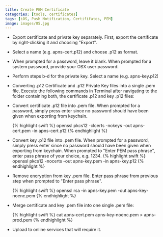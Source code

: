```yaml
---
title: Create PEM Certificate
categories: [tools, certificates]
tags: [iOS, Push Notification, Certififates, PEM]
image: images/05.jpg
---
```


- Export certificate and private key separately. First, export the certificate by right-clicking it and choosing "Export".

- Select a name (e.g. apns-cert.p12) and choose .p12 as format.

- When prompted for a password, leave it blank. When prompted for a system password, provide your OSX user
  password.

- Perform steps b-d for the private key. Select a name (e.g. apns-key.p12)

- Converting .p12 Certificate and .p12 Private Key files into a single .pem file. Execute the following commands in
  Terminal after navigating to the folder containing both, the certificate .p12 and key .p12 files:

- Convert certificate .p12 file into .pem file. When prompted for a password, simply press enter since no password should have been given when exporting from keychain.

  {% highlight swift %}
  openssl pkcs12 -clcerts -nokeys -out apns-cert.pem -in apns-cert.p12
  {% endhighlight %}

- Convert key .p12 file into .pem file. When prompted for a password, simply press enter since no password should have been given when exporting from keychain. When prompted to "Enter PEM pass phrase", enter pass phrase of your choice, e.g. 1234.
  {% highlight swift %}
  openssl pkcs12 -nocerts -out apns-key.pem -in apns-key.p12
  {% endhighlight %}

- Remove encryption from key .pem file. Enter pass phrase from previous step when prompted to "Enter pass phrase".

  {% highlight swift %}
  openssl rsa -in apns-key.pem -out apns-key-noenc.pem
  {% endhighlight %}

- Merge certificate and key .pem file into one single .pem file:

  {% highlight swift %}
  cat apns-cert.pem apns-key-noenc.pem > apns-prod.pem
  {% endhighlight %}

- Upload to online services that will require it.

